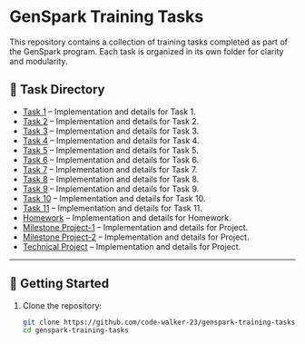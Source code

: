 # GenSpark Training Tasks

This repository contains a collection of training tasks completed as part of the GenSpark program. Each task is organized in its own folder for clarity and modularity.

## 📁 Task Directory

- [Task 1](https://github.com/code-walker-23/genspark-training-tasks/tree/main/task1) – Implementation and details for Task 1.
- [Task 2](https://github.com/code-walker-23/genspark-training-tasks/tree/main/task2) – Implementation and details for Task 2.
- [Task 3](https://github.com/code-walker-23/genspark-training-tasks/tree/main/task3) – Implementation and details for Task 3.
- [Task 4](https://github.com/code-walker-23/genspark-training-tasks/tree/main/task4) – Implementation and details for Task 4.
- [Task 5](https://github.com/code-walker-23/genspark-training-tasks/tree/main/task5) – Implementation and details for Task 5.
- [Task 6](https://github.com/code-walker-23/genspark-training-tasks/tree/main/task6) – Implementation and details for Task 6.
- [Task 7](https://github.com/code-walker-23/genspark-training-tasks/tree/main/task7) – Implementation and details for Task 7.
- [Task 8](https://github.com/code-walker-23/genspark-training-tasks/tree/main/task8) – Implementation and details for Task 8.
- [Task 9](https://github.com/code-walker-23/genspark-training-tasks/tree/main/task9) – Implementation and details for Task 9.
- [Task 10](https://github.com/code-walker-23/genspark-training-tasks/tree/main/task10) – Implementation and details for Task 10.
- [Task 11](https://github.com/code-walker-23/genspark-training-tasks/tree/main/task11) – Implementation and details for Task 11.
- [Homework](https://github.com/code-walker-23/genspark-training-tasks/tree/main/homework) – Implementation and details for Homework.
- [Milestone Project-1](https://github.com/code-walker-23/genspark-training-tasks/tree/main/milestone1) – Implementation and details for Project.
- [Milestone Project-2](https://github.com/code-walker-23/genspark-training-tasks/tree/main/milestone2) – Implementation and details for Project.
- [Technical Project](https://github.com/code-walker-23/genspark-training-tasks/tree/main/student-course-enrollment) – Implementation and details for Project.

---

## 🚀 Getting Started

1. Clone the repository:

   ```bash
   git clone https://github.com/code-walker-23/genspark-training-tasks.git
   cd genspark-training-tasks
